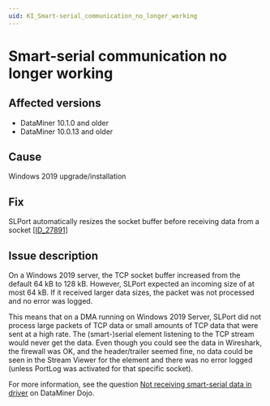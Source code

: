 ```yaml
---
uid: KI_Smart-serial_communication_no_longer_working
---
```


# Smart-serial communication no longer working

## Affected versions

- DataMiner 10.1.0 and older
- DataMiner 10.0.13 and older

## Cause

Windows 2019 upgrade/installation

## Fix

SLPort automatically resizes the socket buffer before receiving data from a socket [[ID_27891](https://community.dataminer.services/documentation/dataminer-v10-1-0-release-notes/#27891)]

## Issue description

On a Windows 2019 server, the TCP socket buffer increased from the default 64 kB to 128 kB. However, SLPort expected an incoming size of at most 64 kB. If it received larger data sizes, the packet was not processed and no error was logged.

This means that on a DMA running on Windows 2019 Server, SLPort did not process large packets of TCP data or small amounts of TCP data that were sent at a high rate. The (smart-)serial element listening to the TCP stream would never get the data. Even though you could see the data in Wireshark, the firewall was OK, and the header/trailer seemed fine, no data could be seen in the Stream Viewer for the element and there was no error logged (unless PortLog was activated for that specific socket).

For more information, see the question [Not receiving smart-serial data in driver](https://community.dataminer.services/question/not-receiving-smart-serial-data-in-driver/) on DataMiner Dojo.

